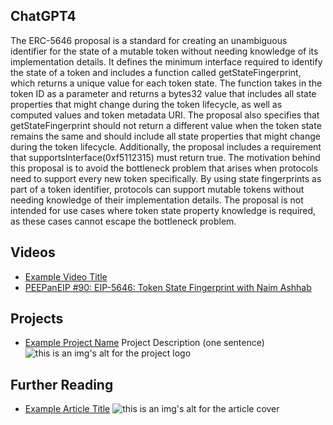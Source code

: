## ChatGPT4

The ERC-5646 proposal is a standard for creating an unambiguous identifier for the state of a mutable token without needing knowledge of its implementation details. It defines the minimum interface required to identify the state of a token and includes a function called getStateFingerprint, which returns a unique value for each token state. The function takes in the token ID as a parameter and returns a bytes32 value that includes all state properties that might change during the token lifecycle, as well as computed values and token metadata URI. The proposal also specifies that getStateFingerprint should not return a different value when the token state remains the same and should include all state properties that might change during the token lifecycle. Additionally, the proposal includes a requirement that supportsInterface(0xf5112315) must return true. The motivation behind this proposal is to avoid the bottleneck problem that arises when protocols need to support every new token specifically. By using state fingerprints as part of a token identifier, protocols can support mutable tokens without needing knowledge of their implementation details. The proposal is not intended for use cases where token state property knowledge is required, as these cases cannot escape the bottleneck problem.

## Videos

- [Example Video Title](https://www.youtube.com/watch?v=TDGq4aeevgY)
- [PEEPanEIP #90: EIP-5646: Token State Fingerprint with Naim Ashhab](https://www.youtube.com/watch?v=bb9exDj5CVk&list=PL4cwHXAawZxqu0PKKyMzG_3BJV_xZTi1F&index=23)

## Projects

- [Example Project Name](https://xxxx.xxx/xxxxx) Project Description (one sentence) ![this is an img's alt for the project logo](https://xxxx.xxx/project-logo.xxx)

## Further Reading

- [Example Article Title](https://xxxx.xxx/xxxxx) ![this is an img's alt for the article cover](https://xxxx.xxx/article-cover.xxx)
